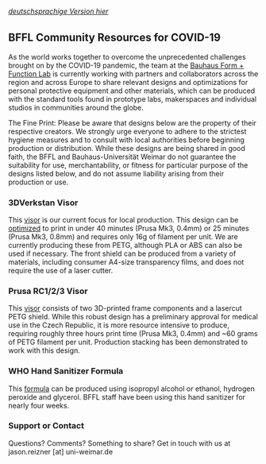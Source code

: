 ###### [deutschsprachige Version hier](https://bffl.io/de)

## BFFL Community Resources for COVID-19
As the world works together to overcome the unprecedented challenges brought on by the COVID-19 pandemic, the team at the [Bauhaus Form + Function Lab](https://uni-weimar.de/bffl) is currently working with partners and collaborators across the region and across Europe to share relevant designs and optimizations for personal protective equipment and other materials, which can be produced with the standard tools found in prototype labs, makerspaces and individual studios in communities around the globe.

The Fine Print: Please be aware that designs below are the property of their respective creators. We strongly urge everyone to adhere to the strictest hygiene measures and to consult with local authorities before beginning production or distribution. While these designs are being shared in good faith, the BFFL and Bauhaus-Universität Weimar do not guarantee the suitability for use, merchantability, or fitness for particular purpose of the designs listed below, and do not assume liability arising from their production or use.

### 3DVerkstan Visor
This [visor](https://3dverkstan.se/protective-visor/) is our current focus for local production. This design can be [optimized](https://3dverkstan.se/protective-visor/protective-visor-print-guide/) to print in under 40 minutes (Prusa Mk3, 0.4mm) or 25 minutes (Prusa Mk3, 0.8mm) and requires only 16g of filament per unit. We are currently producing these from PETG, although PLA or ABS can also be used if necessary. The front shield can be produced from a variety of materials, including consumer A4-size transparency films, and does not require the use of a laser cutter.

### Prusa RC1/2/3 Visor
This [visor](https://www.prusaprinters.org/prints/25857-prusa-protective-face-shield-rc3) consists of two 3D-printed frame components and a lasercut PETG shield. While this robust design has a preliminary approval for medical use in the Czech Republic, it is more resource intensive to produce, requiring roughly three hours print time (Prusa Mk3, 0.4mm) and ~60 grams of PETG filament per unit. Production stacking has been demonstrated to work with this design.

### WHO Hand Sanitizer Formula
This [formula](https://www.who.int/gpsc/5may/Guide_to_Local_Production.pdf) can be produced using isopropyl alcohol or ethanol, hydrogen peroxide and glycerol. BFFL staff have been using this hand sanitizer for nearly four weeks.

### Support or Contact
Questions? Comments? Something to share?
Get in touch with us at jason.reizner \[at] uni-weimar.de
